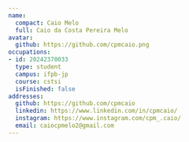 ```yaml
---
name:
  compact: Caio Melo
  full: Caio da Costa Pereira Melo
avatar:
  github: https://github.com/cpmcaio.png
occupations:
- id: 20242370033
  type: student
  campus: ifpb-jp
  course: cstsi
  isFinished: false
addresses:
  github: https://github.com/cpmcaio
  linkedin: https://www.linkedin.com/in/cpmcaio/
  instagram: https://www.instagram.com/cpm_.caio/
  email: caiocpmelo2@gmail.com
---
```

